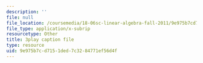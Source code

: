 ```yaml
---
description: ''
file: null
file_location: /coursemedia/18-06sc-linear-algebra-fall-2011/9e975b7cd7151ded7c3284771ef56d4f_TSdXJw83kyA.srt
file_type: application/x-subrip
resourcetype: Other
title: 3play caption file
type: resource
uid: 9e975b7c-d715-1ded-7c32-84771ef56d4f
---
```

